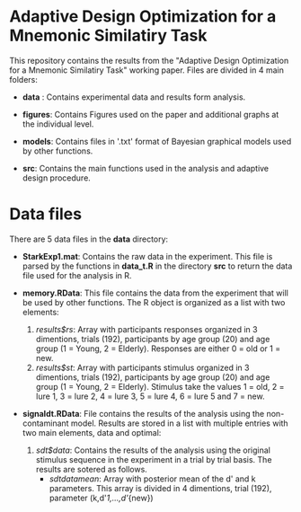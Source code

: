 Adaptive Design Optimization for a Mnemonic Similatiry Task
===========================================================

This repository contains the results from the "Adaptive Design Optimization for a Mnemonic Similatiry Task" working paper. Files are divided in 4 main folders:

* __data__ : Contains experimental data and results form analysis.

* __figures__: Contains Figures used on the paper and additional graphs at the individual level.

* __models__: Contains files in '.txt' format of Bayesian graphical models used by other functions.

* __src__: Contains the main functions used in the analysis and adaptive design procedure.

# Data files

There are 5 data files in the __data__ directory:

* __StarkExp1.mat__: Contains the raw data in the experiment. This file is parsed by the functions in __data_t.R__ in the directory __src__ to return the data file used for the analysis in R.

* __memory.RData__: This file contains the data from the experiment that will be used by other functions. The R object is organized as a list with two elements:
    1. *results$rs*: Array with participants responses organized in 3 dimentions, trials (192), participants by age group (20) and age group (1 = Young, 2 = Elderly). Responses are either 0 = old or 1 = new.
    2. *results$st*: Array with participants stimulus organized in 3 dimentions, trials (192), participants by age group (20) and age group (1 = Young, 2 = Elderly). Stimulus take the values 1 = old, 2 = lure 1, 3 = lure 2, 4 = lure 3, 5 = lure 4, 6 = lure 5 and 7 = new.

* __signaldt.RData__: File contains the results of the analysis using the non-contaminant model. Results are stored in a list with multiple entries with two main elements, data and optimal:
    1. *sdt$data*: Contains the results of the analysis using the original stimulus sequence in the experiment in a trial by trial basis. The results are sotered as follows.
        - *sdt$data$mean*: Array with posterior mean of the d' and k parameters. This array is divided in 4 dimentions, trial (192), parameter (k,d'_1,...,d'_{new})